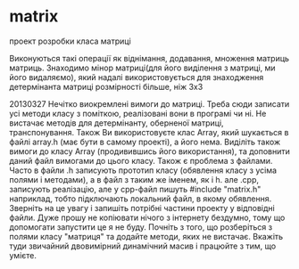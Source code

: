 matrix
======

проект розробки класа матриці

Виконуються такі операції як
віднімання, додавання, множення матриць матриць. 
Знаходимо мінор матриці(для його виділення з матриці, ми його видаляємо), 
який надалі використовується для знаходження детермінанта матриці розмірності більше, ніж 3х3

20130327
Нечітко виокремлені вимоги до матриці. Треба сюди записати усі методи класу з поміткою, реалізовані вони в програмі чи ні.
Не вистачає методів для детермінанту, оберненої матриці, транспонування.
Також Ви використовуєте клас Array, який шукається в файлі array.h (має бути в самому проекті),  а його нема. Виділіть також вимоги до класу Array (продивившись його використання), та доповнити даний файл вимогами до цього класу.
Також є проблема з файлами. Часто в файли .h записують прототип класу (обявлення класу з усіма полями і методами), а в файл з таким же іменем, як і h. але .cpp, записують реалізацію, але у cpp-файл пишуть #include "matrix.h" наприклад, тобто підключають локальний файл, в якому обявлення.
Зверніть на це увагу і запишіть потрібні частини проекту у відповідні файли.
Дуже прошу не копіювати нічого з інтернету бездумно, тому що допомогати запустити це я не буду. 
Почніть з того, що розберіться з полями класу "матриця" та додайте методи, яких не вистачає. Вкажіть туди звичайний двовимірний динамічний масив і працюйте з тим, що умієте.
